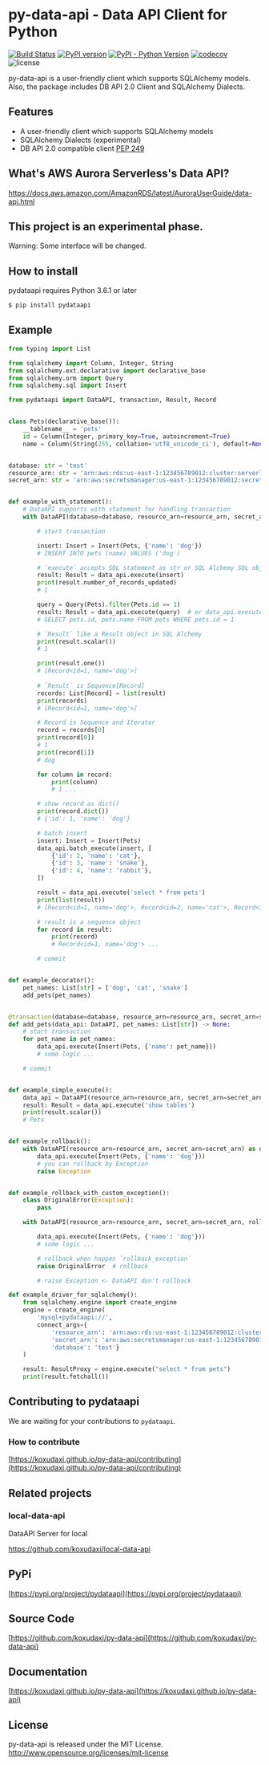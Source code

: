 # py-data-api - Data API Client for Python

[![Build Status](https://travis-ci.org/koxudaxi/py-data-api.svg?branch=master)](https://travis-ci.org/koxudaxi/py-data-api)
[![PyPI version](https://badge.fury.io/py/pydataapi.svg)](https://badge.fury.io/py/pydataapi)
[![PyPI - Python Version](https://img.shields.io/pypi/pyversions/pydataapi)](https://pypi.python.org/pypi/pydataapi)
[![codecov](https://codecov.io/gh/koxudaxi/py-data-api/branch/master/graph/badge.svg)](https://codecov.io/gh/koxudaxi/py-data-api)
![license](https://img.shields.io/github/license/koxudaxi/py-data-api.svg)

py-data-api is a user-friendly client which supports SQLAlchemy models.
Also, the package includes DB API 2.0 Client and SQLAlchemy Dialects.

## Features
- A user-friendly client which supports SQLAlchemy models
- SQLAlchemy Dialects (experimental)
- DB API 2.0 compatible client [PEP 249](https://www.python.org/dev/peps/pep-0249/)

## What's AWS Aurora Serverless's Data API?
https://docs.aws.amazon.com/AmazonRDS/latest/AuroraUserGuide/data-api.html

## This project is an experimental phase.
Warning: Some interface will be changed.

## How to install
pydataapi requires Python 3.6.1 or later 
```bash
$ pip install pydataapi
```

## Example

```python
from typing import List

from sqlalchemy import Column, Integer, String
from sqlalchemy.ext.declarative import declarative_base
from sqlalchemy.orm import Query
from sqlalchemy.sql import Insert

from pydataapi import DataAPI, transaction, Result, Record


class Pets(declarative_base()):
    __tablename__ = 'pets'
    id = Column(Integer, primary_key=True, autoincrement=True)
    name = Column(String(255, collation='utf8_unicode_ci'), default=None)


database: str = 'test'
resource_arn: str = 'arn:aws:rds:us-east-1:123456789012:cluster:serverless-test-1'
secret_arn: str = 'arn:aws:secretsmanager:us-east-1:123456789012:secret:serverless-test1'


def example_with_statement():
    # DataAPI supports with statement for handling transaction
    with DataAPI(database=database, resource_arn=resource_arn, secret_arn=secret_arn) as data_api:

        # start transaction

        insert: Insert = Insert(Pets, {'name': 'dog'})
        # INSERT INTO pets (name) VALUES ('dog')

        # `execute` accepts SQL statement as str or SQL Alchemy SQL objects
        result: Result = data_api.execute(insert)
        print(result.number_of_records_updated)
        # 1

        query = Query(Pets).filter(Pets.id == 1)
        result: Result = data_api.execute(query)  # or data_api.execute('select id, name from pets')
        # SELECT pets.id, pets.name FROM pets WHERE pets.id = 1

        # `Result` like a Result object in SQL Alchemy
        print(result.scalar())
        # 1

        print(result.one())
        # [Record<id=1, name='dog'>]
  
        # `Result` is Sequence[Record]
        records: List[Record] = list(result)
        print(records)
        # [Record<id=1, name='dog'>]

        # Record is Sequence and Iterator
        record = records[0]
        print(record[0])
        # 1
        print(record[1])
        # dog

        for column in record:
            print(column)
            # 1 ...

        # show record as dict()
        print(record.dict())
        # {'id': 1, 'name': 'dog'}

        # batch insert
        insert: Insert = Insert(Pets)
        data_api.batch_execute(insert, [
            {'id': 2, 'name': 'cat'},
            {'id': 3, 'name': 'snake'},
            {'id': 4, 'name': 'rabbit'},
        ])

        result = data_api.execute('select * from pets')
        print(list(result))
        # [Record<id=1, name='dog'>, Record<id=2, name='cat'>, Record<id=3, name='snake'>, Record<id=4, name='rabbit'>]

        # result is a sequence object
        for record in result:
            print(record)
            # Record<id=1, name='dog'> ...

        # commit


def example_decorator():
    pet_names: List[str] = ['dog', 'cat', 'snake']
    add_pets(pet_names)


@transaction(database=database, resource_arn=resource_arn, secret_arn=secret_arn)
def add_pets(data_api: DataAPI, pet_names: List[str]) -> None:
    # start transaction
    for pet_name in pet_names:
        data_api.execute(Insert(Pets, {'name': pet_name}))
        # some logic ...

    # commit


def example_simple_execute():
    data_api = DataAPI(resource_arn=resource_arn, secret_arn=secret_arn, database=database)
    result: Result = data_api.execute('show tables')
    print(result.scalar())
    # Pets


def example_rollback():
    with DataAPI(resource_arn=resource_arn, secret_arn=secret_arn) as data_api:
        data_api.execute(Insert(Pets, {'name': 'dog'}))
        # you can rollback by Exception
        raise Exception


def example_rollback_with_custom_exception():
    class OriginalError(Exception):
        pass

    with DataAPI(resource_arn=resource_arn, secret_arn=secret_arn, rollback_exception=OriginalError) as data_api:

        data_api.execute(Insert(Pets, {'name': 'dog'}))
        # some logic ...

        # rollback when happen `rollback_exception`
        raise OriginalError  # rollback

        # raise Exception <- DataAPI don't rollback

def example_driver_for_sqlalchemy():
    from sqlalchemy.engine import create_engine
    engine = create_engine(
        'mysql+pydataapi://',
        connect_args={
            'resource_arn': 'arn:aws:rds:us-east-1:123456789012:cluster:dummy',
            'secret_arn': 'arn:aws:secretsmanager:us-east-1:123456789012:secret:dummy',
            'database': 'test'}
    )

    result: ResultProxy = engine.execute("select * from pets")
    print(result.fetchall())

```

## Contributing to pydataapi
We are waiting for your contributions to `pydataapi`.

### How to contribute
[https://koxudaxi.github.io/py-data-api/contributing](https://koxudaxi.github.io/py-data-api/contributing)


## Related projects
### local-data-api

DataAPI Server for local 

https://github.com/koxudaxi/local-data-api

## PyPi 

[https://pypi.org/project/pydataapi](https://pypi.org/project/pydataapi)

## Source Code

[https://github.com/koxudaxi/py-data-api](https://github.com/koxudaxi/py-data-api)

## Documentation

[https://koxudaxi.github.io/py-data-api](https://koxudaxi.github.io/py-data-api)

## License

py-data-api is released under the MIT License. http://www.opensource.org/licenses/mit-license
